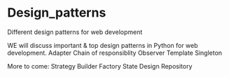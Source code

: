 # Design_patterns
Different design patterns for web development

WE will discuss important & top design patterns in Python for web development. 
Adapter
Chain of responsiblity
Observer
Template
Singleton

More to come:
Strategy
Builder
Factory
State Design
Repository 
